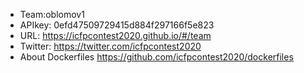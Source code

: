 * Team:oblomov1
* APIkey: 0efd47509729415d884f297166f5e823
* URL: https://icfpcontest2020.github.io/#/team
* Twitter: https://twitter.com/icfpcontest2020
* About Dockerfiles https://github.com/icfpcontest2020/dockerfiles
